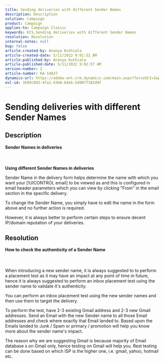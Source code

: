 ```yaml
---
title: Sending deliveries with different Sender Names
description: Description
solution: Campaign
product: Campaign
applies-to: Campaign Classic
keywords: KCS,Sending deliveries with different Sender Names
resolution: Resolution
internal-notes: null
bug: false
article-created-by: Ananya Kuthiala
article-created-date: 5/11/2022 9:01:52 AM
article-published-by: Ananya Kuthiala
article-published-date: 5/11/2022 9:02:57 AM
version-number: 2
article-number: KA-14837
dynamics-url: https://adobe-ent.crm.dynamics.com/main.aspx?forceUCI=1&pagetype=entityrecord&etn=knowledgearticle&id=244b11fc-08d1-ec11-a7b5-0022480a8e40
exl-id: 3b99c803-4fa1-43b8-84eb-5d907f382d9f
---
```

# Sending deliveries with different Sender Names

## Description

<b>Sender Names in deliveries</b><br><br> <br><br><b>Using different Sender Names in deliveries</b>


Sender Name in the delivery form helps determine the name with which you want your [!UICONTROL email] to be viewed as and this is configured in email header parameters which you can view by clicking "From" in the email section in the specific delivery.



To change the Sender Name, you simply have to edit the name in the form above and no further action is required.

However, it is always better to perform certain steps to ensure decent IP/domain reputation of your deliveries.






## Resolution

<b>How to check the authenticity of a Sender Name</b><br><br> <br><br>
When introducing a new sender name, it is always suggested to to perform a placement test as it may have an impact at any point of time in future, hence it is always suggested to perform an inbox placement test using the sender name to validate it's authenticity.

You can perform an inbox placement test using the new sender names and then use them to target the delivery.

To perform the test, have 2-3 existing Gmail address and 2-3 new Gmail addresses. Send an Email with the new Sender name to all those Email addresses and check where exactly that Email landed to. Based upon the Emails landed to Junk / Spam or primary / promotion will help you know more about the sender name's impact.

The reason why we are suggesting Gmail is because majority of Email database s on Gmail only, hence testing on Gmail will help you. Rest testing can be done based on which ISP is the higher one, i.e. gmail, yahoo, hotmail etc.
